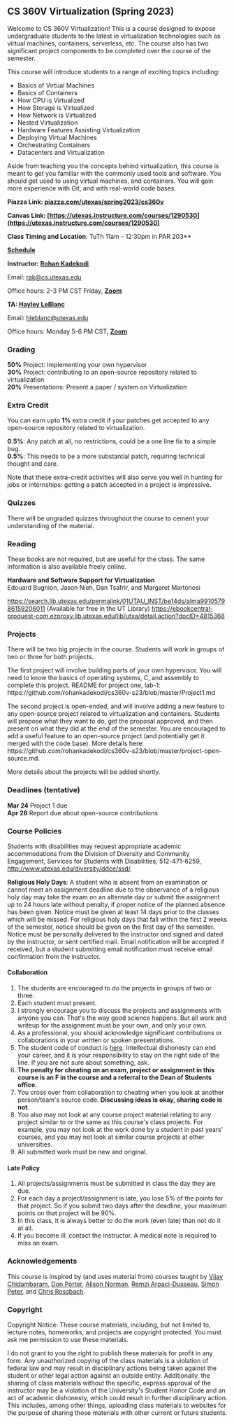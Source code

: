 ## CS 360V Virtualization (Spring 2023)

Welcome to CS 360V Virtualization! This is a course designed to expose undergraduate students to the latest in virtualization technologies such as virtual machines, containers, serverless, etc. The course also has two significant project components to be completed over the course of the semester.

 This course will introduce students to
  a range of exciting topics including:
  <ul>
    <li>Basics of Virtual Machines</li>
    <li>Basics of Containers</li>
    <li>How CPU is Virtualized</li>
    <li>How Storage is Virtualized</li>
    <li>How Network is Virtualized</li>
    <li>Nested Virtualization</li>
    <li>Hardware Features Assisting Virtualization</li>
    <li>Deploying Virtual Machines</li>
    <li>Orchestrating Containers</li>
    <li>Datacenters and Virtualization</li>
  </ul>

Aside from teaching you the concepts behind virtualization, this course is meant to get you familiar with the commonly used tools and software. You should get used to using virtual machines, and containers. You will gain more experience with Git, and with real-world code bases.

**Piazza Link: [piazza.com/utexas/spring2023/cs360v](https://piazza.com/utexas/spring2023/cs360v)** 

**Canvas Link: [https://utexas.instructure.com/courses/1290530](https://utexas.instructure.com/courses/1290530)** 

**Class Timing and Location**: TuTh 11am - 12:30pm in PAR 203**

**[Schedule](https://github.com/rohankadekodi/cs360v-s23/blob/master/schedule.md)**

**Instructor: [Rohan Kadekodi](https://www.cs.utexas.edu/~rak/)**

Email: rak@cs.utexas.edu

Office hours: 2-3 PM CST Friday, **[Zoom](https://utexas.zoom.us/j/93495500868)**

**TA: [Hayley LeBlanc](https://www.cs.utexas.edu/~hleblanc/)**

Email: hleblanc@utexas.edu

Office hours: Monday 5-6 PM CST, **[Zoom](https://utexas.zoom.us/j/96718513620)**

### Grading 

**50%** Project: implementing your own hypervisor <br>
**30%** Project: contributing to an open-source repository related to virtualization <br>
**20%** Presentations: Present a paper / system on Virtualization <br>

### Extra Credit

You can earn upto **1%** extra credit if your patches get accepted to any open-source repository related to virtualization. 

**0.5%**: Any patch at all, no restrictions, could be a one line fix to a simple bug.<br>
**0.5%**: This needs to be a more substantial patch, requiring technical thought and care. 

Note that these extra-credit activities will also serve you well in hunting for jobs or internships: getting a patch accepted in a project is impressive.

### Quizzes

There will be ungraded quizzes throughout the course to cement your understanding of the material.

### Reading

These books are not required, but are useful for the class. The same information is also available freely online.

**Hardware and Software Support for Virtualization**<br>
Edouard Bugnion, Jason Nieh, Dan Tsafrir, and Margaret Martonosi

https://search.lib.utexas.edu/permalink/01UTAU_INST/be14ds/alma991057986159206011 (Available for free in the UT Library)
https://ebookcentral-proquest-com.ezproxy.lib.utexas.edu/lib/utxa/detail.action?docID=4815368

### Projects

<p>There will be two big projects in the course. Students will work in
  groups of two or three for both projects.</p>

<p>The first project will involve building parts of your own
  hypervisor. You will need to know the basics of operating systems,
  C, and assembly to complete this project. README for project one, lab-1:
  https://github.com/rohankadekodi/cs360v-s23/blob/master/Project1.md </p>

<p>The second project is open-ended, and will involve adding a new
  feature to any open-source project related to virtualization and
  containers. Students will propose what they want to do, get the
  proposal approved, and then present on what they did at the end of
  the semester. You are encouraged to add a useful feature to an
  open-source project (and potentially get it merged with the code
  base). More details here: https://github.com/rohankadekodi/cs360v-s23/blob/master/project-open-source.md. 
</p>

<p>More details about the projects will be added shortly.</p>

### Deadlines (tentative)

**Mar 24** Project 1 due <br>
**Apr 28** Report due about open-source contributions <br>

### Course Policies

<p>Students with disabilities may request appropriate academic
accommodations from the Division of Diversity and Community
Engagement, Services for Students with Disabilities, 512-471-6259,
<a href="http://www.utexas.edu/diversity/ddce/ssd/">http://www.utexas.edu/diversity/ddce/ssd/</a>.</p>

<p><b>Religious Holy Days</b>: A student who is absent from an
examination or cannot meet an assignment deadline due to the
observance of a religious holy day may take the exam on an alternate
day or submit the assignment up to 24 hours late without penalty, if
proper notice of the planned absence has been given. Notice must be
given at least 14 days prior to the classes which will be missed. For
religious holy days that fall within the first 2 weeks of the
semester, notice should be given on the first day of the
semester. Notice must be personally delivered to the instructor and
signed and dated by the instructor, or sent certified mail. Email
notification will be accepted if received, but a student submitting
email notification must receive email confirmation from the
instructor.</p>

#### Collaboration 

1. The students are encouraged to do the projects in groups of two or three.
3. Each student must present.
4. I strongly encourage you to discuss the projects and assignments with
anyone you can. That's the way good science happens. But all work and
writeup for the assignment must be your own, and only your own.
5. As a professional, you should acknowledge significant contributions or
collaborations in your written or spoken presentations.
6. The student code of conduct
is <a href="http://www.cs.utexas.edu/users/ear/CodeOfConduct.html">here</a>. Intellectual
dishonesty can end your career, and it is your responsibility to stay
on the right side of the line. If you are not sure about something,
  ask.
7. **The penalty for cheating on an exam, project or assignment in
    this course is an F in the course and a referral to the Dean of
    Students office.**
8. You cross over from collaboration to cheating when you look at
    another person/team's source code. **Discussing ideas is okay,
  sharing code is not**.
9. You also may not look at any course project material relating to
  any project similar to or the same as this course's class
  projects. For example, you may not look at the work done by a
  student in past years' courses, and you may not look at similar
  course projects at other universities.
10. All submitted work must be new and original.

#### Late Policy

1. All projects/assignments must be submitted in class the day they
are due.
2. For each day a project/assignment is late, you lose 5% of the
  points for that project. So if you submit two days after the
  deadline, your maximum points on that project will be 90%.
3. In this class, it is always better to do the work (even late) than not
do it at all.
4. If you become ill: contact the instructor. A medical note is
 required to miss an exam.

### Acknowledgements

This course is inspired by (and uses material from) courses taught
  by <a href="https://www.cs.utexas.edu/~vijay">Vijay Chidambaram</a>, <a href="http://www.cs.unc.edu/~porter/">Don
  Porter</a>, <a href="www.cs.utexas.edu/~ans">Alison
  Norman</a>, <a href="http://pages.cs.wisc.edu/~remzi/">Remzi
  Arpaci-Dusseau</a>, <a href="http://www.cs.utexas.edu/~simon/">Simon
  Peter</a>, and <a href="https://www.cs.utexas.edu/~rossbach/">Chris
  Rossbach</a>.
  
### Copyright

<p>Copyright Notice: These course materials, including, but not
  limited to, lecture notes, homeworks, and projects are copyright
  protected.  You must ask me permission to use these materials.</p>

<p>I do not grant to you the right to publish these materials for profit
  in any form. Any unauthorized copying of the class materials is a
  violation of federal law and may result in disciplinary actions
  being taken against the student or other legal action against an
  outside entity. Additionally, the sharing of class materials without
  the specific, express approval of the instructor may be a violation
  of the University's Student Honor Code and an act of academic
  dishonesty, which could result in further disciplinary action. This
  includes, among other things, uploading class materials to websites
  for the purpose of sharing those materials with other current or
  future students.
